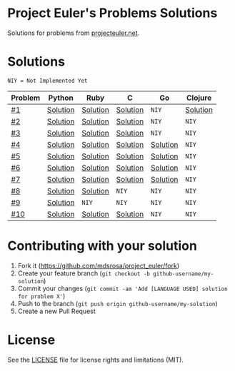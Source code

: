 # Project Euler's Problems Solutions

Solutions for problems from [projecteuler.net](https://projecteuler.net).

# Solutions

`NIY = Not Implemented Yet`

Problem  | Python   | Ruby |C  |Go |Clojure
---------|----------|------|---|---|-------
[#1](https://github.com/mdsrosa/project_euler/blob/master/solutions/problem_1/README.md)  |[Solution](https://github.com/mdsrosa/project_euler/blob/master/solutions/problem_1/solution.py)| [Solution](https://github.com/mdsrosa/project_euler/blob/master/solutions/problem_1/solution.rb) |[Solution](https://github.com/mdsrosa/project_euler/blob/master/solutions/problem_1/solution.c)|`NIY`|[Solution](https://github.com/mdsrosa/project_euler/blob/master/solutions/problem_1/solution.clj)
[#2](https://github.com/mdsrosa/project_euler/blob/master/solutions/problem_2/README.md)  |[Solution](https://github.com/mdsrosa/project_euler/blob/master/solutions/problem_2/solution.py)| [Solution](https://github.com/mdsrosa/project_euler/blob/master/solutions/problem_2/solution.rb) |[Solution](https://github.com/mdsrosa/project_euler/blob/master/solutions/problem_2/solution.c)|`NIY`|`NIY`
[#3](https://github.com/mdsrosa/project_euler/blob/master/solutions/problem_3/README.md)  |[Solution](https://github.com/mdsrosa/project_euler/blob/master/solutions/problem_3/solution.py)| [Solution](https://github.com/mdsrosa/project_euler/blob/master/solutions/problem_3/solution.rb) |[Solution](https://github.com/mdsrosa/project_euler/blob/master/solutions/problem_3/solution.c)|`NIY`|`NIY`
[#4](https://github.com/mdsrosa/project_euler/blob/master/solutions/problem_4/README.md)  |[Solution](https://github.com/mdsrosa/project_euler/blob/master/solutions/problem_4/solution.py)| [Solution](https://github.com/mdsrosa/project_euler/blob/master/solutions/problem_4/solution.rb) |[Solution](https://github.com/mdsrosa/project_euler/blob/master/solutions/problem_4/solution.c) |[Solution](https://github.com/mdsrosa/project_euler/blob/master/solutions/problem_4/solution.go)|`NIY`
[#5](https://github.com/mdsrosa/project_euler/blob/master/solutions/problem_5/README.md)  |[Solution](https://github.com/mdsrosa/project_euler/blob/master/solutions/problem_5/solution.py)| [Solution](https://github.com/mdsrosa/project_euler/blob/master/solutions/problem_5/solution.rb) |[Solution](https://github.com/mdsrosa/project_euler/blob/master/solutions/problem_5/solution.c) |[Solution](https://github.com/mdsrosa/project_euler/blob/master/solutions/problem_5/solution.go)|`NIY`
[#6](https://github.com/mdsrosa/project_euler/blob/master/solutions/problem_6/README.md)  |[Solution](https://github.com/mdsrosa/project_euler/blob/master/solutions/problem_6/solution.py)| [Solution](https://github.com/mdsrosa/project_euler/blob/master/solutions/problem_6/solution.rb) |[Solution](https://github.com/mdsrosa/project_euler/blob/master/solutions/problem_6/solution.c) |[Solution](https://github.com/mdsrosa/project_euler/blob/master/solutions/problem_6/solution.go)|`NIY`
[#7](https://github.com/mdsrosa/project_euler/blob/master/solutions/problem_7/README.md) |[Solution](https://github.com/mdsrosa/project_euler/blob/master/solutions/problem_7/solution.py)|[Solution](https://github.com/mdsrosa/project_euler/blob/master/solutions/problem_7/solution.rb) |[Solution](https://github.com/mdsrosa/project_euler/blob/master/solutions/problem_7/solution.c) |[Solution](https://github.com/mdsrosa/project_euler/blob/master/solutions/problem_7/solution.go)|`NIY`
[#8](https://github.com/mdsrosa/project_euler/blob/master/solutions/problem_8/README.md) |[Solution](https://github.com/mdsrosa/project_euler/blob/master/solutions/problem_8/solution.py)|[Solution](https://github.com/mdsrosa/project_euler/blob/master/solutions/problem_8/solution.rb) |`NIY`|`NIY`|`NIY`
[#9](https://github.com/mdsrosa/project_euler/blob/master/solutions/problem_9/README.md) | [Solution](https://github.com/mdsrosa/project_euler/blob/master/solutions/problem_9/solution.py) | `NIY` | `NIY` | `NIY`|`NIY`
[#10](https://github.com/mdsrosa/project_euler/blob/master/solutions/problem_10/README.md) | [Solution](https://github.com/mdsrosa/project_euler/blob/master/solutions/problem_10/solution.py) | [Solution](https://github.com/mdsrosa/project_euler/blob/master/solutions/problem_10/solution.rb) | [Solution](https://github.com/mdsrosa/project_euler/blob/master/solutions/problem_10/solution.c) | `NIY` | `NIY`

# Contributing with your solution

1. Fork it (https://github.com/mdsrosa/project_euler/fork)
2. Create your feature branch (`git checkout -b github-username/my-solution`)
3. Commit your changes (`git commit -am 'Add [LANGUAGE USED] solution for problem X'`)
4. Push to the branch (`git push origin github-username/my-solution`)
5. Create a new Pull Request

# License
See the [LICENSE](LICENSE) file for license rights and limitations (MIT).
